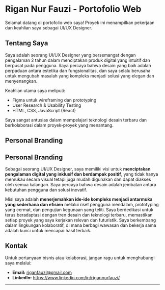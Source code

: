 # Rigan Nur Fauzi - Portofolio Web

Selamat datang di portofolio web saya! Proyek ini menampilkan pekerjaan dan keahlian saya sebagai UI/UX Designer.

## Tentang Saya

Saya adalah seorang UI/UX Designer yang bersemangat dengan pengalaman 2 tahun dalam menciptakan produk digital yang intuitif dan berpusat pada pengguna. Saya percaya bahwa desain yang baik adalah perpaduan antara estetika dan fungsionalitas, dan saya selalu berusaha untuk mengubah masalah yang kompleks menjadi solusi yang elegan dan menyenangkan.

Keahlian utama saya meliputi:
* Figma untuk wireframing dan prototyping
* User Research & Usability Testing
* HTML, CSS, JavaScript (React)

Saya sangat antusias dalam mempelajari teknologi desain terbaru dan berkolaborasi dalam proyek-proyek yang menantang.

## Personal Branding

## Personal Branding

Sebagai seorang UI/UX Designer, saya memiliki visi untuk **menciptakan pengalaman digital yang inklusif dan berdampak positif**, yang tidak hanya memukau secara visual tetapi juga mudah digunakan dan dapat diakses oleh semua kalangan. Saya percaya bahwa desain adalah jembatan antara kebutuhan pengguna dan solusi inovatif.

Misi saya adalah **menerjemahkan ide-ide kompleks menjadi antarmuka yang sederhana dan efisien** melalui riset pengguna mendalam, prototyping yang cermat, dan pengujian kegunaan yang teliti. Saya berdedikasi untuk terus beradaptasi dengan tren desain dan teknologi terbaru, memastikan setiap proyek yang saya kerjakan relevan dan futuristik. Saya berkembang dalam lingkungan kolaboratif, di mana berbagi wawasan dan bekerja sama adalah kunci untuk mencapai hasil terbaik.

## Kontak

Untuk pertanyaan bisnis atau kolaborasi, jangan ragu untuk menghubungi saya melalui:
* **Email:** riganfauzi@gmail.com
* **LinkedIn:** https://www.linkedin.com/in/rigannurfauzi/

---

